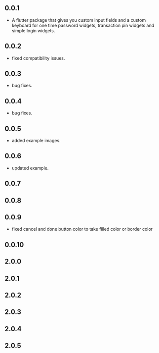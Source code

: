 ## 0.0.1

- A flutter package that gives you custom input fields and a custom keyboard for one time password widgets, transaction pin widgets and simple login widgets.

## 0.0.2

- fixed compatibility issues.

## 0.0.3

- bug fixes.

## 0.0.4

- bug fixes.

## 0.0.5

- added example images.

## 0.0.6

- updated example.

## 0.0.7

## 0.0.8

## 0.0.9

- fixed cancel and done button color to take fiiled color or border color

## 0.0.10

## 2.0.0

## 2.0.1

## 2.0.2

## 2.0.3

## 2.0.4

## 2.0.5
